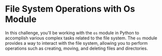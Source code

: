 # File System Operations with Os Module
              
In this challenge, you'll be working with the `os` module in Python to accomplish various complex tasks related to the file system. The `os` module provides a way to interact with the file system, allowing you to perform operations such as creating, moving, and deleting files and directories. 
            